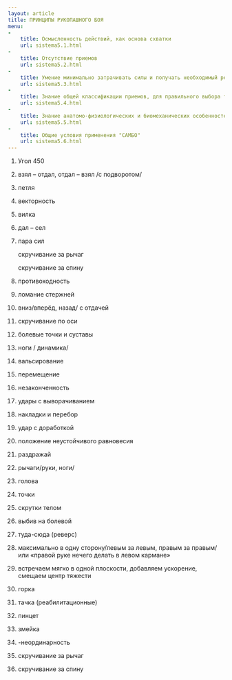 ```yaml
---
layout: article
title: ПРИНЦИПЫ РУКОПАШНОГО БОЯ
menu:
-
    title: Осмысленность действий, как основа схватки
    url: sistema5.1.html
-
    title: Отсутствие приемов
    url: sistema5.2.html
-
    title: Умение минимально затрачивать силы и получать необходимый результат (Экономичность)
    url: sistema5.3.html
-
    title: Знание общей классификации приемов, для правильного выбора технических и тактических действий
    url: sistema5.4.html
-
    title: Знание анатомо-физиологических и биомеханических особенностей, как одна из основ  рукопашного боя
    url: sistema5.5.html
-
    title: Общие условия применения "САМБО"
    url: sistema5.6.html
---
```


1. Угол 450

2. взял – отдал, отдал – взял /с подворотом/

3. петля

4. векторность

5. вилка

6. дал – сел

7. пара сил

    скручивание за рычаг
    
    скручивание за спину

8. противоходность

9. ломание стержней

10. вниз/вперёд, назад/ с отдачей

11. скручивание по оси

12. болевые точки и суставы

13. ноги / динамика/

14. вальсирование

15. перемещение

16. незаконченность

17. удары с выворачиванием

18. накладки и перебор

19. удар с доработкой

20. положение неустойчивого равновесия

21. раздражай

22. рычаги/руки, ноги/

23. голова

24. точки

25. скрутки телом

26. выбив на болевой

27. туда-сюда (реверс)

28. максимально в одну сторону/левым за левым, правым за правым/ или «правой руке нечего делать в левом кармане»

29. встречаем мягко в одной плоскости, добавляем ускорение, смещаем центр тяжести

30. горка

31. тачка (реабилитационные)

32. пинцет

33. змейка

34. -неординарность

35. скручивание за рычаг

36. скручивание за спину    
